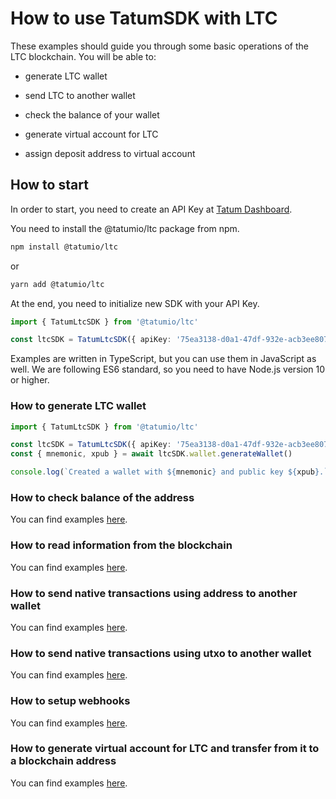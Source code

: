 # How to use TatumSDK with LTC

These examples should guide you through some basic operations of the LTC blockchain. You will be able to:

- generate LTC wallet
- send LTC to another wallet
- check the balance of your wallet

- generate virtual account for LTC
- assign deposit address to virtual account

## How to start

In order to start, you need to create an API Key at [Tatum Dashboard](https://dashboard.tatum.io).

You need to install the @tatumio/ltc package from npm.

```bash
npm install @tatumio/ltc
```

or

```bash
yarn add @tatumio/ltc
```

At the end, you need to initialize new SDK with your API Key.

```typescript
import { TatumLtcSDK } from '@tatumio/ltc'

const ltcSDK = TatumLtcSDK({ apiKey: '75ea3138-d0a1-47df-932e-acb3ee807dab' })
```

Examples are written in TypeScript, but you can use them in JavaScript as well. We are following ES6 standard, so you
need to have Node.js version 10 or higher.

### How to generate LTC wallet

```typescript
import { TatumLtcSDK } from '@tatumio/ltc'

const ltcSDK = TatumLtcSDK({ apiKey: '75ea3138-d0a1-47df-932e-acb3ee807dab' })
const { mnemonic, xpub } = await ltcSDK.wallet.generateWallet()

console.log(`Created a wallet with ${mnemonic} and public key ${xpub}.`)
```

### How to check balance of the address

You can find examples [here](./src/app/ltc.balance.example.ts).

### How to read information from the blockchain

You can find examples [here](./src/app/ltc.blockchain.example.ts).

### How to send native transactions using address to another wallet

You can find examples [here](./src/app/ltc.tx.fromAddress.example.ts).

### How to send native transactions using utxo to another wallet

You can find examples [here](./src/app/ltc.tx.fromUtxo.example.ts).

### How to setup webhooks

You can find examples [here](./src/app/ltc.subscriptions.example.ts).

### How to generate virtual account for LTC and transfer from it to a blockchain address

You can find examples [here](./src/app/ltc.virtualAccount.example.ts).
